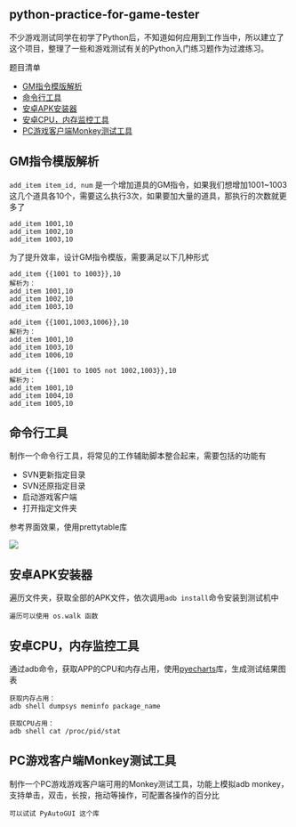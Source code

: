 python-practice-for-game-tester
---

不少游戏测试同学在初学了Python后，不知道如何应用到工作当中，所以建立了这个项目，整理了一些和游戏测试有关的Python入门练习题作为过渡练习。


题目清单

- [GM指令模版解析](#GM指令模版解析)
- [命令行工具](#命令行工具)
- [安卓APK安装器](#安卓APK安装器)
- [安卓CPU，内存监控工具](#安卓CPU，内存监控工具)
- [PC游戏客户端Monkey测试工具](#PC游戏客户端Monkey测试工具)

## GM指令模版解析

`add_item item_id, num` 是一个增加道具的GM指令，如果我们想增加1001~1003这几个道具各10个，需要这么执行3次，如果要加大量的道具，那执行的次数就更多了

```
add_item 1001,10
add_item 1002,10
add_item 1003,10
```
为了提升效率，设计GM指令模版，需要满足以下几种形式

```
add_item {{1001 to 1003}},10
解析为：
add_item 1001,10
add_item 1002,10
add_item 1003,10

add_item {{1001,1003,1006}},10
解析为：
add_item 1001,10
add_item 1003,10
add_item 1006,10

add_item {{1001 to 1005 not 1002,1003}},10
解析为：
add_item 1001,10
add_item 1004,10
add_item 1005,10
```

## 命令行工具

制作一个命令行工具，将常见的工作辅助脚本整合起来，需要包括的功能有

- SVN更新指定目录
- SVN还原指定目录
- 启动游戏客户端
- 打开指定文件夹

参考界面效果，使用prettytable库

![](https://github.com/jianbing/python-practice-for-game-tester/raw/master/img/cmdtool.png)

## 安卓APK安装器

遍历文件夹，获取全部的APK文件，依次调用`adb install`命令安装到测试机中

```
遍历可以使用 os.walk 函数
```


## 安卓CPU，内存监控工具

通过adb命令，获取APP的CPU和内存占用，使用[pyecharts](https://github.com/pyecharts/pyecharts)库，生成测试结果图表

```
获取内存占用：
adb shell dumpsys meminfo package_name

获取CPU占用：
adb shell cat /proc/pid/stat
```

## PC游戏客户端Monkey测试工具

制作一个PC游戏游戏客户端可用的Monkey测试工具，功能上模拟adb monkey，支持单击，双击，长按，拖动等操作，可配置各操作的百分比

```
可以试试 PyAutoGUI 这个库
```